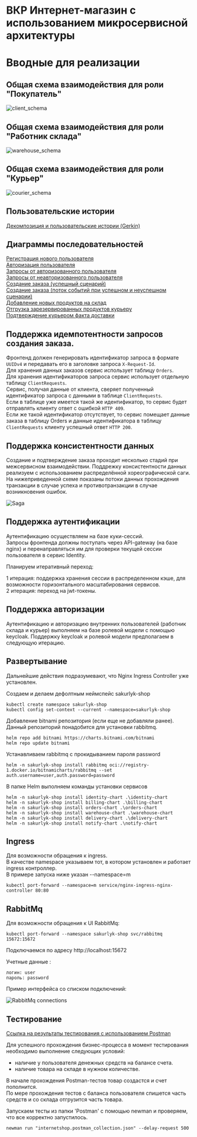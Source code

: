 # ВКР Интернет-магазин с использованием микросервисной архитектуры

# Вводные для реализации
  
## Общая схема взаимодействия для роли "Покупатель"

![client_schema](./assets/userstories/image_services_for_client.png)  

## Общая схема взаимодействия для роли "Работник склада"
  
![warehouse_schema](./assets/userstories/image_services_for_warehouse_worker.png)  
  
## Общая схема взаимодействия для роли "Курьер"
  
![courier_schema](./assets/userstories/image_services_for_courier_worker.png)  
  
## Пользовательские истории
  
[Декомпозиция и пользовательские истории (Gerkin)](./assets/userstories/README.md)  
  
## Диаграммы последовательностей

[Регистрация нового пользователя](./assets/sequence/register_user.png)  
[Авторизация пользователя](./assets/sequence/authorize_user.png)  
[Запросы от авторизованного пользователя](./assets/sequence/authorized_user.png)  
[Запросы от неавторизованного пользователя](./assets/sequence/unauthorized_user.png)  
[Создание заказа (успешный сценарий)](./assets/sequence/create_order.png)  
[Создание заказа (поток событий при успешном и неуспешном сценарии)](./assets/image_saga.png)  
[Добавление новых продуктов на склад](./assets/sequence/product_addition_warehouse.png)  
[Отгрузка зарезервированных продуктов курьеру](./assets/sequence/product_handover_warehouse.png)  
[Подтверждение курьером факта доставки](./assets/sequence/confirm_delivery.png)  

## Поддержка идемпотентности запросов создания заказа.  
  
Фронтенд должен генерировать идентификатор запроса в формате `UUIDv4` и передавать его в заголовке запроса `X-Request-Id`.  
Для хранения данных заказов сервис использует таблицу `Orders`.  
Для хранения идентификаторов запроса сервис использует отдельную таблицу `ClientRequests`.  
Сервис, получая данные от клиента, сверяет полученный идентификатор запроса с данными в таблице `ClientRequests`.  
Если в таблице уже имеется такой же идентификатор, то сервис будет отправлять клиенту ответ с ошибкой `HTTP 409`.  
Если же такой идентификатор отсутствует, то сервис помещает данные заказа в таблицу Orders и данные идентификатора в таблицу `ClientRequests` клиенту успешный ответ `HTTP 200`.  
  
## Поддержка консистентности данных
  
Создание и подтверждение заказа проходит несколько стадий при межсервисном взаимодействии.
Поддрежку консистентности данных реализуем с использованием распределённой хореографической саги.
На нижеприведенной схеме показаны потоки данных прохождения транзакции в случае успеха и противотранзакции в случае возникновения ошибок.
  
![Saga](./assets/image_saga.png)  

## Поддержка аутентификации

Аутентификацию осуществляем на базе куки-сессий.  
Запросы фронтенда должны поступать через API-gateway (на базе nginx) и перенаправляться им для проверки текущей сессии пользователя в сервис Identity.  
  
Планируем итеративный переход:  
  
1 итерация: поддержка хранения сессии в распределенном кэше, для возможности горизонтального масштабирования сервисов.  
2 итерация: переход на jwt-токены.  
  
## Поддержка авторизации
  
Аутентификацию и авторизацию внутренних пользователей (работник склада и курьер) выполняем на базе ролевой модели с помощью keycloak.
Поддержку keycloak и ролевой модели предполагаем в следующую итерацию.  
  
## Развертывание 
  
Дальнейшие действия подразумевают, что Nginx Ingress Controller уже установлен.  
  
Создаем и делаем дефолтным неймспейс sakurlyk-shop
```
kubectl create namespace sakurlyk-shop
kubectl config set-context --current --namespace=sakurlyk-shop
```

Добавление bitnami репозитория (если еще не добавляли ранее).  
Данный репозиторий понадобится для установки rabbitmq.  
  
```
helm repo add bitnami https://charts.bitnami.com/bitnami
helm repo update bitnami
```

Устанавливаем rabbitmq с прокидыванием пароля password  
  
```
helm -n sakurlyk-shop install rabbitmq oci://registry-1.docker.io/bitnamicharts/rabbitmq --set auth.username=user,auth.password=password
```

В папке Helm выполняем команды установки сервисов  
```
helm -n sakurlyk-shop install identity-chart .\identity-chart
helm -n sakurlyk-shop install billing-chart .\billing-chart
helm -n sakurlyk-shop install orders-chart .\orders-chart
helm -n sakurlyk-shop install warehouse-chart .\warehouse-chart
helm -n sakurlyk-shop install delivery-chart .\delivery-chart
helm -n sakurlyk-shop install notify-chart .\notify-chart
```
  
## Ingress

Для возможности обращения к ingress.  
В качестве namespace указываем тот, в котором установлен и работает ingress контроллер.  
В примере запуска ниже указан --namespace=m  
  
```
kubectl port-forward --namespace=m service/nginx-ingress-nginx-controller 80:80
```
  
## RabbitMq
  
Для возможности обращения к UI RabbitMq:  
  
```
kubectl port-forward --namespace sakurlyk-shop svc/rabbitmq 15672:15672
```
  
Подключаемся по адресу http://localhost:15672  
  
Учетные данные :  
  
```
логин: user  
пароль: password  
```
  
Пример интерфейса со списком подключений:  
  
![RabbitMq connections](./assets/rabbitmq_connections.png)  
  
## Тестирование

[Ссылка на результаты тестирования с использованием Postman](./postman/README.md)

Для успешного прохождения бизнес-процесса в момент тестирования необходимо выполнение следующих условий:  
  
- наличие у пользователя денежных средств на балансе счета.  
- наличие товара на складе в нужном количестве.  
  
В начале прохождения Postman-тестов товар создастся и счет пополнится.  
По мере прохождения тестов с баланса пользователя спишется часть средств и со склада отгрузится часть товара.
  
Запускаем тесты из папки 'Postman' с помощью newman и проверяем, что все корректно запустилось.  
  
```
newman run "internetshop.postman_collection.json" --delay-request 500
```
